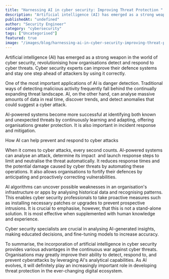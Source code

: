 ```yaml
---
title: "Harnessing AI in cyber security: Improving Threat Protection "
description: "Artificial intelligence (AI) has emerged as a strong weapon in the world of cyber security, revolutionising how organisations detect and respond to cyber threat..."
publishedAt: "undefined"
author: "Security Engineer"
category: "cybersecurity"
tags: ["Uncategorised"]
featured: true
image: "/images/blog/harnessing-ai-in-cyber-security-improving-threat-protection-featured.jpeg"
---
```


Artificial intelligence (AI) has emerged as a strong weapon in the world of cyber security, revolutionising how organisations detect and respond to cyber threats. Cyber security experts can improve their defence systems and stay one step ahead of attackers by using it correctly.

One of the most important applications of AI is danger detection. Traditional ways of detecting malicious activity frequently fall behind the continually expanding threat landscape. AI, on the other hand, can analyse massive amounts of data in real time, discover trends, and detect anomalies that could suggest a cyber attack. 

AI-powered systems become more successful at identifying both known and unexpected threats by continuously learning and adapting, offering organisations greater protection. It is also important in incident response and mitigation. 

How AI can help prevent and respond to cyber attacks

When it comes to cyber attacks, every second counts. AI-powered systems can analyse an attack, determine its impact  and launch response steps to limit and neutralise the threat automatically. It reduces response times and the potential damage caused by cyber threats by automating these operations. It also allows organisations to fortify their defences by anticipating and proactively correcting vulnerabilities. 

AI algorithms can uncover possible weaknesses in an organisation's infrastructure or apps by analysing historical data and recognising patterns. This enables cyber security professionals to take proactive measures such as installing necessary patches or upgrades to prevent prospective intrusions. It is crucial to emphasise, however, that this is not a stand-alone solution. It is most effective when supplemented with human knowledge and experience. 

Cyber security specialists are crucial in analysing AI-generated insights, making educated decisions, and fine-tuning models to increase accuracy. 

To summarise, the incorporation of artificial intelligence in cyber security provides various advantages in the continuous war against cyber threats. Organisations may greatly improve their ability to detect, respond to, and prevent cyberattacks by leveraging AI's analytical capabilities. As AI evolves, it will definitely play an increasingly important role in developing threat protection in the ever-changing digital ecosystem.
